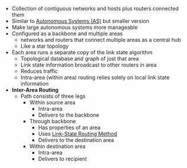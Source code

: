 - Collection of contiguous networks and hosts plus routers connected them
- Similar to [Autonomous Systems (AS)](401/CS408/Autonomous%20Systems%20(AS).md) but smaller version
- Make large autonomous systems more manageable
- Configured as a backbone and multiple areas
	- networks and routers that connect multiple areas as a central hub
	- Like a star topology
- Each area runs a separate copy of the link state algorithm
	- Topological database and graph of just that area
	- Link state information broadcast to other routers in area
	- Reduces traffic
	- Intra-area (within area) routing relies solely on local link state information
- **Inter-Area Routing**
	- Path consists of three legs
		- Within source area
			- Intra-area
			- Delivers to the backbone
		- Through backbone
			- Has properties of an area
			- Uses [Link-State Routing Method](Routing.md#Link-State%20Routing%20Method)
			- Delivers to the destination area
		- Within destination area
			- Intra-area
			- Delivers to recipient